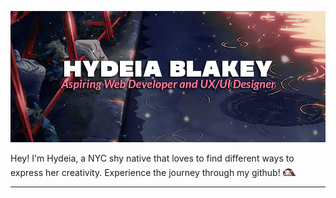 <!--
Banner Section
-->

<a href="https://github.com/hydeiablakey" target="_blank">![banner](hydeiabanner.gif)</a>

<!--
Mini Introduction
-->


Hey! I'm Hydeia, a NYC shy native that loves to find different ways to express her creativity. Experience the journey through my github!
<img src="nezuko.gif" width="20px">

----
<!--
Technologies
-->

